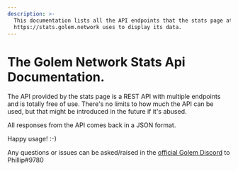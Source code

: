 ```yaml
---
description: >-
  This documentation lists all the API endpoints that the stats page at
  https://stats.golem.network uses to display its data.
---
```


# The Golem Network Stats Api Documentation.

The API provided by the stats page is a REST API with multiple endpoints and is totally free of use. There's no limits to how much the API can be used, but that might be introduced in the future if it's abused.

All responses from the API comes back in a JSON format.

Happy usage! :-\) 

Any questions or issues can be asked/raised in the [official Golem Discord](https://chat.golem.network) to Phillip\#9780


